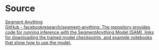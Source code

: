 
<a name="Zabe4"></a>
# Source
[Segment Anything](https://segment-anything.com/)<br />[GitHub - facebookresearch/segment-anything: The repository provides code for running inference with the SegmentAnything Model (SAM), links for downloading the trained model checkpoints, and example notebooks that show how to use the model.](https://github.com/facebookresearch/segment-anything)
